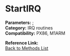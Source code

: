 # StartIRQ

**Parameters:** ;  
**Category:** IRQ routines  
**Compatibility:** PX86, M1ARM  

**Reference Link:**  
[Back to Methods List](../../SUMMARY.md)

